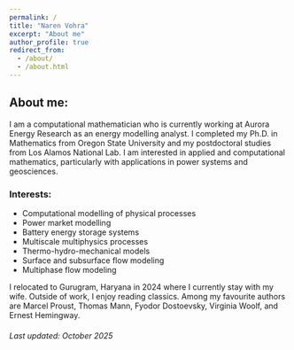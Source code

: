 ```yaml
---
permalink: /
title: "Naren Vohra"
excerpt: "About me"
author_profile: true
redirect_from: 
  - /about/
  - /about.html
---
```

## About me:

I am a computational mathematician who is currently working at Aurora Energy Research as an energy modelling analyst. I completed my Ph.D. in Mathematics from Oregon State University and my postdoctoral studies from Los 
Alamos National Lab. I am interested in applied and computational mathematics, particularly with applications in power systems and geosciences. 

### Interests: 
- Computational modelling of physical processes
- Power market modelling
- Battery energy storage systems
- Multiscale multiphysics processes
- Thermo-hydro-mechanical models
- Surface and subsurface flow modeling
- Multiphase flow modeling

I relocated to Gurugram, Haryana in 2024 where I currently stay with my wife. Outside of work, I enjoy reading classics. Among my favourite authors are Marcel Proust, Thomas Mann, Fyodor Dostoevsky, Virginia Woolf, and Ernest Hemingway.

###### Last updated: October 2025
